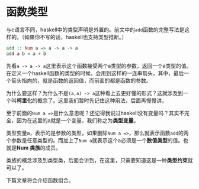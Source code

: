 # 函数类型

与c语言不同，haskell中的类型声明是外置的。前文中的`add`函数的完整写法是这样的。（如果你不写的话，haskell也支持类型推断。）

```haskell
add :: Num a => a -> a -> a
add a b = a + b
```

先看`a -> a -> a`这里表示这个函数接受两个a类型的参数，返回一个a类型的值。在定义一个haskell函数的类型的时候，会用到这样的一连串箭头，其中，最后一个箭头指向的，就是函数的返回值，而前面的都是函数的参数。

为什么要这样？为什么不是`(a,a) -> a`这种看上去更好懂的形式？这就涉及到一个叫**柯里化**的概念了。这里我们暂时先记住这种用法，后面再慢慢讲。

至于前面的`Num a =>`是什么意思呢？还记得我说过haskell没有变量吗？其实不完全，因为在这里的a就是一个变量，我们称之为**类型变量**。

类型变量a，表示的是参数的类型，如果删除`Num a =>`，那么就表示函数`add`的两个参数是任意类型的。而加上了`Num a`就表示这个a必须是一个**数值类型**的值。也就是**Num 类族**的成员。

类族的概念涉及到类型类，后面会讲到，在这里，只需要知道这是一种**类型约束**就可以了。

下篇文章将会介绍函数组合。